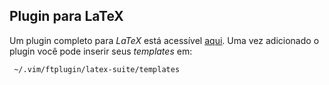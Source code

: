 Plugin para LaTeX
-----------------

Um plugin completo para *LaTeX* está acessível
[aqui](http://vim-latex.sourceforge.net).
Uma vez adicionado o plugin você pode inserir seus *templates* em:


     ~/.vim/ftplugin/latex-suite/templates

